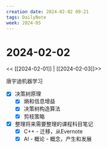 ```yaml
---
creation date: 2024-02-02 09:21
tags: DailyNote
week: 2024-05
---
```


# 2024-02-02

<< [[2024-02-01]] | [[2024-02-03]]>>

唐宇迪机器学习
- [x] 决策树原理
	- [x] 熵和信息增益
	- [x] 决策树构造算法
	- [x] 剪枝策略

- [x] 整理将来需要整理的课程科目笔记
	- [x] C++ - 迁移，从Evernote
	- [x] AI - 概论 - 概念，产生和发展
